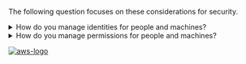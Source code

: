 The following question focuses on these considerations for security.

<details>
<summary>How do you manage identities for people and machines?</summary>
<p>
There are two types of identities you need to manage when approaching operating secure AWS workloads. Understanding the type of identity you need to manage and grant access helps you ensure the right identities have access to the right resources under the right conditions.
</p>
<p>
<b>Human Identities:</b> Your administrators, developers, operators, and end users require an identity to access your AWS environments and applications. These are members of your organization, or external users with whom you collaborate, and who interact with your AWS resources via a web browser, client application, or interactive command-line tools.
</p>
<p>
<b>Machine Identities:</b> Your service applications, operational tools, and workloads require an identity to make requests to AWS services, for example, to read data. These identities include machines running in your AWS environment such as Amazon EC2 instances or AWS Lambda functions. You may also manage machine identities for external parties who need access. Additionally, you may also have machines outside of AWS that need access to your AWS environment.
</p>
</details>
<details>
<summary>How do you manage permissions for people and machines?</summary>
<p>
Manage permissions to control access to people and machine identities that require access to AWS and your workload. Permissions control who can access what, and under what conditions.
</p>
</details>

<a href="https://docs.aws.amazon.com/wellarchitected/latest/framework/sec-iam.html">![aws-logo](https://img.shields.io/badge/Amazon_AWS-FF9900?style=for-the-badge&logo=amazonaws&logoColor=white)</a>